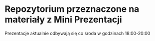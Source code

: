 # Repozytorium przeznaczone na materiały z Mini Prezentacji

Prezentacje aktualnie odbywają się co środa w godzinach 18:00-20:00
